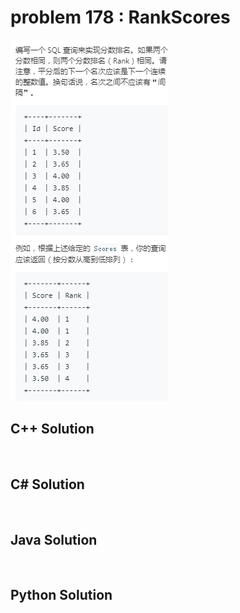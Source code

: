 
# problem 178 : RankScores

<img src="https://github.com/Peefy/PeefyLeetCode/blob/master/doc/101-200/178.RankScores/problem.png"/>

## C++ Solution

```c++



```

## C# Solution

```csharp



```

## Java Solution

```java



```

## Python Solution

```python



```


